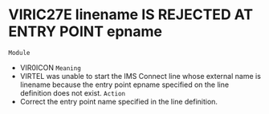 # VIRIC27E linename IS REJECTED AT ENTRY POINT epname
`Module`
- VIR0ICON
`Meaning`
- VIRTEL was unable to start the IMS Connect line whose external name is linename because the entry point epname specified on the line definition does not exist.
`Action`
- Correct the entry point name specified in the line definition.

